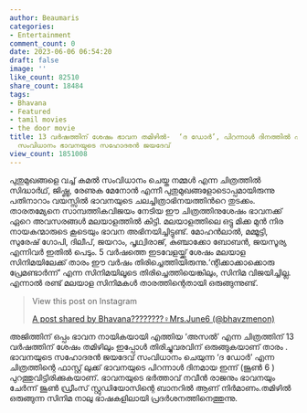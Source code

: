 ```yaml
---
author: Beaumaris
categories:
- Entertainment
comment_count: 0
date: 2023-06-06 06:54:20
draft: false
image: ''
like_count: 82510
share_count: 18484
tags:
- Bhavana
- Featured
- tamil movies
- the door movie
title: 13 വര്‍ഷത്തിന് ശേഷം ഭാവന തമിഴിൽ-  ‘ദ ഡോർ’, പിറന്നാൾ ദിനത്തിൽ ഫസ്റ്റ് ലുക്ക്,
  സംവിധാനം ഭാവനയുടെ സഹോദരൻ ജയദേവ്
view_count: 1851008
---
```


പുതുമുഖങ്ങളെ വച്ച് കമൽ സം‌വിധാനം ചെയ്ത നമ്മൾ എന്ന ചിത്രത്തിൽ സിദ്ധാർഥ്, ജിഷ്ണു, രേണുക മേനോൻ എന്നീ പുതുമുഖങ്ങളോടൊപ്പമായിരുന്നു പതിനാറാം വയസ്സിൽ ഭാവനയുടെ ചലച്ചിത്രാഭിനയത്തിൻറെ തുടക്കം. താരതമ്യേനെ സാമ്പത്തികവിജയം നേടിയ ഈ ചിത്രത്തിനുശേഷം ഭാവനക്ക് ഏറെ അവസരങ്ങൾ മലയാളത്തിൽ കിട്ടി. മലയാളത്തിലെ ഒട്ടു മിക്ക മുൻ നിര നായകന്മാരുടെ കൂടെയും ഭാവന അഭിനയിച്ചിട്ടുണ്ട്. മോഹൻലാൽ, മമ്മൂട്ടി, സുരേഷ് ഗോപി, ദിലീപ്, ജയറാം, പൃഥ്വിരാജ്, കുഞ്ചാക്കോ ബോബൻ, ജയസൂര്യ എന്നിവർ ഇതിൽ പെടും. 5 വര്‍ഷത്തെ ഇടവേളയ്ക്ക് ശേഷം മലയാള സിനിമയിലേക്ക് താരം ഈ വര്‍ഷം തിരിച്ചെത്തിയിരുന്നു.‘ന്റിക്കാക്കാക്കൊരു പ്രേമണ്ടാര്‍ന്ന്’ എന്ന സിനിമയിലൂടെ തിരിച്ചെത്തിയെങ്കിലും, സിനിമ വിജയിച്ചില്ല. എന്നാല്‍ രണ്ട് മലയാള സിനിമകള്‍ താരത്തിന്റെതായി ഒരുങ്ങുന്നുണ്ട്. 

> View this post on Instagram
> 
> [A post shared by Bhavana????????‍♀️Mrs.June6 (@bhavzmenon)](https://www.instagram.com/p/CtIyKAmvDOk/?utm_source=ig_embed&utm_campaign=loading)

അജിത്തിന് ഒപ്പം ഭാവന നായികയായി എത്തിയ ‘അസല്‍’ എന്ന ചിത്രത്തിന് 13 വര്‍ഷത്തിന് ശേഷം തമിഴിലും ഇപ്പോൾ തിരിച്ചുവരവിന് ഒരുങ്ങുകയാണ് താരം . ഭാവനയുടെ സഹോദരൻ ജയദേവ് സംവിധാനം ചെയുന്ന ‘ദ ഡോർ’ എന്ന ചിത്രത്തിന്റെ ഫാസ്റ്റ് ലുക്ക് ഭാവനയുടെ പിറന്നാൾ ദിനമായ ഇന്ന് (ജൂൺ 6 ) പുറത്തുവിട്ടിരിക്കുകയാണ്. ഭാവനയുടെ ഭര്‍ത്താവ് നവീന്‍ രാജനും ഭാവനയും ചേർന്ന് ജൂണ്‍ ഡ്രീംസ് സ്റ്റുഡിയോസിന്റെ ബാനറില്‍ ആണ് നിര്‍മാണം.തമിഴില്‍ ഒരുങ്ങുന്ന സിനിമ നാലു ഭാഷകളിലായി പ്രദർശനത്തിനെത്തുന്നു.